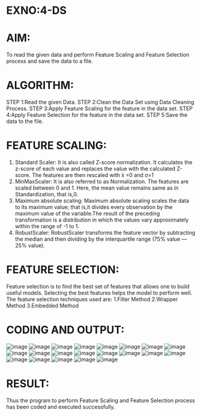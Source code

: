 # EXNO:4-DS
# AIM:
To read the given data and perform Feature Scaling and Feature Selection process and save the
data to a file.

# ALGORITHM:
STEP 1:Read the given Data.
STEP 2:Clean the Data Set using Data Cleaning Process.
STEP 3:Apply Feature Scaling for the feature in the data set.
STEP 4:Apply Feature Selection for the feature in the data set.
STEP 5:Save the data to the file.

# FEATURE SCALING:
1. Standard Scaler: It is also called Z-score normalization. It calculates the z-score of each value and replaces the value with the calculated Z-score. The features are then rescaled with x̄ =0 and σ=1
2. MinMaxScaler: It is also referred to as Normalization. The features are scaled between 0 and 1. Here, the mean value remains same as in Standardization, that is,0.
3. Maximum absolute scaling: Maximum absolute scaling scales the data to its maximum value; that is,it divides every observation by the maximum value of the variable.The result of the preceding transformation is a distribution in which the values vary approximately within the range of -1 to 1.
4. RobustScaler: RobustScaler transforms the feature vector by subtracting the median and then dividing by the interquartile range (75% value — 25% value).

# FEATURE SELECTION:
Feature selection is to find the best set of features that allows one to build useful models. Selecting the best features helps the model to perform well.
The feature selection techniques used are:
1.Filter Method
2.Wrapper Method
3.Embedded Method

# CODING AND OUTPUT:
  ![image](https://github.com/user-attachments/assets/d21e570d-7400-435b-a53f-62555a14a79c)
![image](https://github.com/user-attachments/assets/5b9e3e6d-dace-4e9c-9b19-bfe3a3924ee6)
![image](https://github.com/user-attachments/assets/2050777a-ffb2-4647-b1bd-53fe999d3599)
![image](https://github.com/user-attachments/assets/efa20d12-d029-4d90-ac9e-2518fd3cfd8a)
![image](https://github.com/user-attachments/assets/8c41a309-47f7-41ac-9a67-a2c4ea896315)
![image](https://github.com/user-attachments/assets/7656d90b-c68a-4574-a39d-e4627bf729bd)
![image](https://github.com/user-attachments/assets/f4d7acaa-60af-4df7-9424-4475517bd400)
![image](https://github.com/user-attachments/assets/c210296a-02e5-4759-aa02-fafc6e6c2f44)
![image](https://github.com/user-attachments/assets/84c3741c-ea4d-4703-a9ed-0cdc104311dd)
![image](https://github.com/user-attachments/assets/5dc36b9e-7012-4a92-8e03-6149dcdf0fff)
![image](https://github.com/user-attachments/assets/af22928a-975a-4838-8321-4c4e98775a01)
![image](https://github.com/user-attachments/assets/e2cbdb98-0b11-457b-92cd-7ead2cbac149)
![image](https://github.com/user-attachments/assets/39cd868d-9a6a-4ba0-a2ab-09783c365702)
![image](https://github.com/user-attachments/assets/211cf25d-1430-4b4f-a5ad-5dbb77462021)
![image](https://github.com/user-attachments/assets/dfa68624-a606-4a65-ad76-4ffb77c2a212)
![image](https://github.com/user-attachments/assets/5f31b846-befe-4c8f-ad55-bd6e37447b5e)
![image](https://github.com/user-attachments/assets/d6920e60-4f79-402b-8676-8709ce0416e0)
![image](https://github.com/user-attachments/assets/c96c7f7f-1738-4be4-bb53-7b3b81b1a2e7)
![image](https://github.com/user-attachments/assets/977f4339-d590-4d19-83b0-a0174d060fdb)
![image](https://github.com/user-attachments/assets/0e84ceaa-90e1-4f5d-ae5c-21157db58cfa)
![image](https://github.com/user-attachments/assets/250034e4-067b-49c4-92d0-affd8f689d0a)

    
# RESULT:
Thus the program to perform Feature Scaling and Feature Selection process has been coded and executed successfully.
